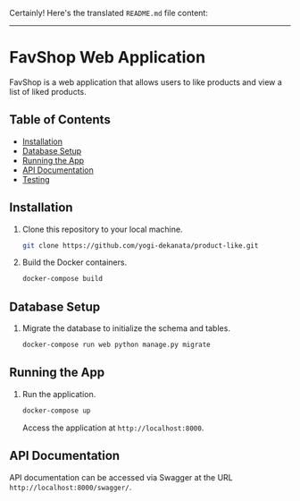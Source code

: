Certainly! Here's the translated `README.md` file content:

---

# FavShop Web Application

FavShop is a web application that allows users to like products and view a list of liked products.

## Table of Contents

- [Installation](#installation)
- [Database Setup](#database-setup)
- [Running the App](#running-the-app)
- [API Documentation](#api-documentation)
- [Testing](#testing)

## Installation

1. Clone this repository to your local machine.
    ```sh
    git clone https://github.com/yogi-dekanata/product-like.git
    ```


2. Build the Docker containers.
    ```sh
    docker-compose build
    ```

## Database Setup

1. Migrate the database to initialize the schema and tables.
    ```sh
    docker-compose run web python manage.py migrate
    ```

## Running the App

1. Run the application.
    ```sh
    docker-compose up
    ```
    Access the application at `http://localhost:8000`.

## API Documentation

API documentation can be accessed via Swagger at the URL `http://localhost:8000/swagger/`.
